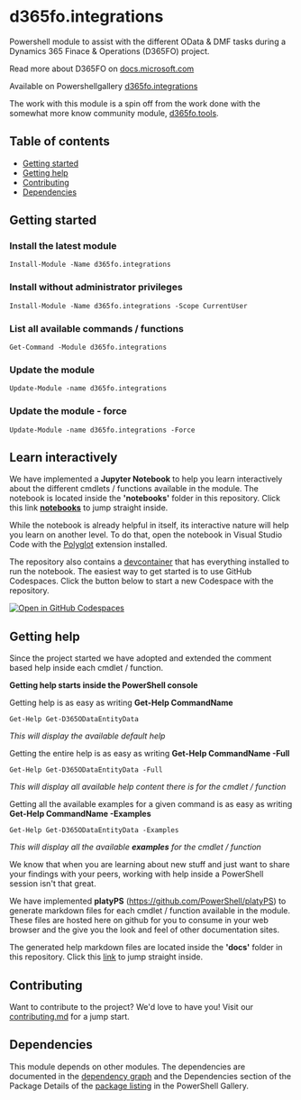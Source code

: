 # **d365fo.integrations**
Powershell module to assist with the different OData & DMF tasks during a Dynamics 365 Finace & Operations (D365FO) project.

Read more about D365FO on [docs.microsoft.com](https://docs.microsoft.com/en-us/dynamics365/unified-operations/fin-and-ops/index)

Available on Powershellgallery
[d365fo.integrations](https://www.powershellgallery.com/packages/d365fo.integrations)

The work with this module is a spin off from the work done with the somewhat more know community module, [d365fo.tools](https://github.com/d365collaborative/d365fo.tools).

## Table of contents
* [Getting started](#getting-started)
* [Getting help](#getting-help)
* [Contributing](#contributing)
* [Dependencies](#dependencies)

## **Getting started**
### **Install the latest module**
```
Install-Module -Name d365fo.integrations
```

### **Install without administrator privileges**
```
Install-Module -Name d365fo.integrations -Scope CurrentUser
```
### **List all available commands / functions**

```
Get-Command -Module d365fo.integrations
```

### **Update the module**

```
Update-Module -name d365fo.integrations
```

### **Update the module - force**

```
Update-Module -name d365fo.integrations -Force
```

## Learn interactively

We have implemented a **Jupyter Notebook** to help you learn interactively about the different cmdlets / functions available in the module. The notebook is located inside the **'notebooks'** folder in this repository. Click this link [**notebooks**](/notebooks/Get-Started.ipynb) to jump straight inside.

While the notebook is already helpful in itself, its interactive nature will help you learn on another level. To do that, open the notebook in Visual Studio Code with the [Polyglot](https://marketplace.visualstudio.com/items?itemName=ms-dotnettools.dotnet-interactive-vscode) extension installed.

The repository also contains a [devcontainer](.devcontainer/devcontainer.json) that has everything installed to run the notebook. The easiest way to get started is to use GitHub Codespaces. Click the button below to start a new Codespace with the repository.

[![Open in GitHub Codespaces](https://github.com/codespaces/badge.svg)](https://codespaces.new/d365collaborative/d365fo.integrations)

## **Getting help**

Since the project started we have adopted and extended the comment based help inside each cmdlet / function.

**Getting help starts inside the PowerShell console**

Getting help is as easy as writing **Get-Help CommandName**

```
Get-Help Get-D365ODataEntityData
```

*This will display the available default help*

Getting the entire help is as easy as writing **Get-Help CommandName -Full**

```
Get-Help Get-D365ODataEntityData -Full
```

*This will display all available help content there is for the cmdlet / function*

Getting all the available examples for a given command is as easy as writing **Get-Help CommandName -Examples**

```
Get-Help Get-D365ODataEntityData -Examples
```

*This will display all the available **examples** for the cmdlet / function* 

We know that when you are learning about new stuff and just want to share your findings with your peers, working with help inside a PowerShell session isn't that great.

We have implemented **platyPS** (https://github.com/PowerShell/platyPS) to generate markdown files for each cmdlet / function available in the module. These files are hosted here on github for you to consume in your web browser and the give you the look and feel of other documentation sites.

The generated help markdown files are located inside the **'docs'** folder in this repository. Click this [link](https://github.com/d365collaborative/d365fo.integrations/tree/master/docs) to jump straight inside.

## Contributing

Want to contribute to the project? We'd love to have you! Visit our [contributing.md](https://github.com/d365collaborative/d365fo.integrations/blob/master/contributing.md) for a jump start.

## Dependencies

This module depends on other modules. The dependencies are documented in the [dependency graph](https://github.com/d365collaborative/d365fo.integrations/network/dependencies) and the Dependencies section of the Package Details of the [package listing](https://www.powershellgallery.com/packages/d365fo.integrations) in the PowerShell Gallery.